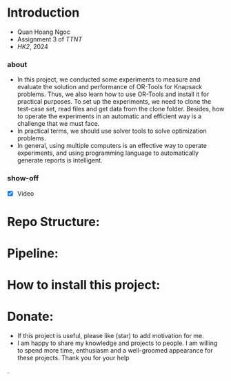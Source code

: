 # Introduction
- Quan Hoang Ngoc
- Assignment 3 of _TTNT_ 
- _HK2_, 2024

### about 
- In this project, we conducted some experiments to measure and evaluate the solution and performance of OR-Tools for Knapsack problems. Thus, we also learn how to use OR-Tools and install it for practical purposes. To set up the experiments, we need to clone the test-case set, read files and get data from the clone folder. Besides, how to operate the experiments in an automatic and efficient way is a challenge that we must face.
- In practical terms, we should use solver tools to solve optimization problems.
- In general, using multiple computers is an effective way to operate experiments, and using  programming language to automatically generate reports is intelligent. 
### show-off 
- [x] Video 
# Repo Structure:  
# Pipeline:   
# How to install this project: 
# Donate: 
- If this project is useful, please like (star) to add motivation for me. 
- I am happy to share my knowledge and projects to people. I am willing to spend more time, enthusiasm and a well-groomed appearance for these projects. Thank you for your help


. 
